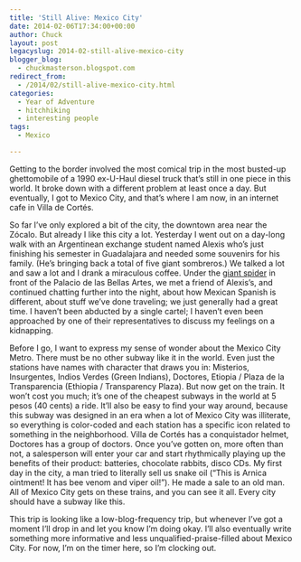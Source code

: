 ```yaml
---
title: 'Still Alive: Mexico City'
date: 2014-02-06T17:34:00+00:00
author: Chuck
layout: post
legacyslug: 2014-02-still-alive-mexico-city
blogger_blog:
  - chuckmasterson.blogspot.com
redirect_from:
  - /2014/02/still-alive-mexico-city.html
categories:
  - Year of Adventure
  - hitchhiking
  - interesting people
tags:
  - Mexico

---
```


Getting to the border involved the most comical trip in the most busted-up
ghettomobile of a 1990 ex-U-Haul diesel truck that’s still in one piece
in this world. It broke down with a different problem at least once a day. But
eventually, I got to Mexico City, and that’s where I am now, in an
internet cafe in Villa de Cortés.

So far I’ve only explored a bit of the city, the downtown area near the Zócalo.
But already I like this city a lot. Yesterday I went out on a day-long walk
with an Argentinean exchange student named Alexis who’s just finishing his
semester in Guadalajara and needed some souvenirs for his family.  (He’s
bringing back a total of five giant sombreros.) We talked a lot and saw a lot
and I drank a miraculous coffee. Under the [giant
spider](http://fotos.eluniversal.com.mx/web_img/fotogaleria/petit_bellas_artes.jpg)
in front of the Palacio de las Bellas Artes, we met a friend of Alexis’s, and
continued chatting further into the night, about how Mexican Spanish is
different, about stuff we’ve done traveling; we just generally had a great
time. I haven’t been abducted by a single cartel; I haven’t even been
approached by one of their representatives to discuss my feelings on a
kidnapping.

Before I go, I want to express my sense of wonder about the Mexico City Metro.
There must be no other subway like it in the world. Even just the stations have
names with character that draws you in: Misterios, Insurgentes, Indios Verdes
(Green Indians), Doctores, Etiopia / Plaza de la Transparencia (Ethiopia /
Transparency Plaza). But now get on the train. It won’t cost you much;
it’s one of the cheapest subways in the world at 5 pesos (40 cents) a
ride. It’ll also be easy to find your way around, because this subway was
designed in an era when a lot of Mexico City was illiterate, so everything is
color-coded and each station has a specific icon related to something in the
neighborhood. Villa de Cortés has a conquistador helmet, Doctores has a group
of doctors. Once you’ve gotten on, more often than not, a salesperson
will enter your car and start rhythmically playing up the benefits of their
product: batteries, chocolate rabbits, disco CDs. My first day in the city, a
man tried to literally sell us snake oil (“This is Arnica ointment! It
has bee venom and viper oil!”). He made a sale to an old man. All of
Mexico City gets on these trains, and you can see it all. Every city should
have a subway like this.

This trip is looking like a low-blog-frequency trip, but whenever I’ve
got a moment I’ll drop in and let you know I’m doing okay.
I’ll also eventually write something more informative and less
unqualified-praise-filled about Mexico City. For now, I’m on the timer
here, so I’m clocking out.

